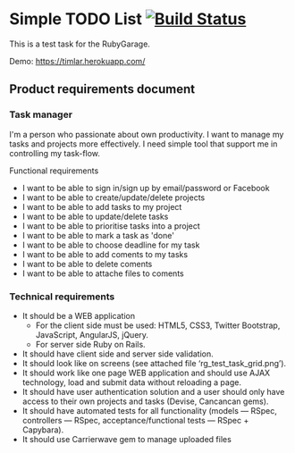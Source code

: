 # Simple TODO List [![Build Status](https://travis-ci.org/timlar/rubygarage.svg?branch=master)](https://travis-ci.org/timlar/rubygarage)

This is a test task for the RubyGarage.

Demo: https://timlar.herokuapp.com/

## Product requirements document

### Task manager

I'm a person who passionate about own productivity. I want to manage my tasks
and projects more effectively. I need simple tool that support me in
controlling my task-flow.

Functional requirements

- I want to be able to sign in/sign up by email/password or Facebook
- I want to be able to create/update/delete projects
- I want to be able to add tasks to my project
- I want to be able to update/delete tasks
- I want to be able to prioritise tasks into a project
- I want to be able to mark a task as 'done'
- I want to be able to choose deadline for my task
- I want to be able to add coments to my tasks
- I want to be able to delete coments
- I want to be able to attache files to coments

### Technical requirements

- It should be a WEB application
  - For the client side must be used: HTML5, CSS3, Twitter Bootstrap, JavaScript, AngularJS, jQuery.
  - For server side Ruby on Rails.
- It should have client side and server side validation.
- It should look like on screens (see attached file ‘rg_test_task_grid.png’).
- It should work like one page WEB application and should use AJAX technology, load and submit data without reloading a page.
- It should have user authentication solution and a user should only have access to their own projects and tasks (Devise, Cancancan gems).
- It should have automated tests for all functionality (models — RSpec, controllers — RSpec, acceptance/functional tests — RSpec + Capybara).
- It should use Carrierwave gem to manage uploaded files

